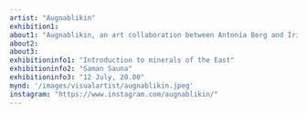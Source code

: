 ```yaml
---
artist: "Augnablikin"
exhibition1: 
about1: "Augnablikin, an art collaboration between Antonía Berg and Íris María Leifsdóttir is derived from the Icelandic word meaning 'moment' or 'instant.' It represents the fleeting moments and the transformative power of nature."
about2: 
about3: 
exhibitioninfo1: "Introduction to minerals of the East"
exhibitioninfo2: "Saman Sauna"
exhibitioninfo3: "12 July, 20.00"
mynd: '/images/visualartist/augnablikin.jpeg'
instagram: "https://www.instagram.com/augnablikin/"
---
```

